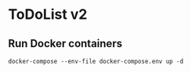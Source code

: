 # ToDoList v2

## Run Docker containers

```
docker-compose --env-file docker-compose.env up -d
```
